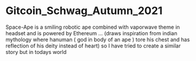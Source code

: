 # Gitcoin_Schwag_Autumn_2021
Space-Ape
is a smiling robotic ape combined with vaporwave theme in headset and is powered by Ethereum ... (draws inspiration from indian mythology where hanuman ( god in body of an ape ) tore his chest and has reflection of his deity instead of heart) so I have tried to create a similar story but in todays world
